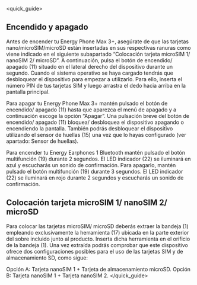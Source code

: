 <quick_guide>
## Encendido y apagado

Antes de encender tu Energy Phone Max 3+, asegúrate de que las tarjetas nano/microSIM/microSD están insertadas en sus respectivas ranuras como viene indicado en el siguiente subapartado “Colocación tarjeta microSIM 1/ nanoSIM 2/ microSD”. A continuación, pulsa el botón de encendido/ apagado (11) situado en el lateral derecho del dispositivo durante un segundo. Cuando el sistema operativo se haya cargado tendrás que desbloquear el dispositivo para empezar a utilizarlo. Para ello, inserta el número PIN de tus tarjetas SIM y luego arrastra el dedo hacia arriba en la pantalla principal.

Para apagar tu Energy Phone Max 3+ mantén pulsado el botón de encendido/ apagado (11) hasta que aparezca el menú de apagado y a continuación escoge la opción “Apagar”. Una pulsación breve del botón de encendido/ apagado (11) bloquea/ desbloquea el dispositivo apagando o encendiendo la pantalla. También podrás desbloquear el dispositivo utilizando el sensor de huellas (15) una vez que lo hayas configurado (ver apartado: Sensor de huellas).

Para encender tu Energy Earphones 1 Bluetooth mantén pulsado el botón multifunción (19) durante 2 segundos. El LED indicador (22) se iluminará en azul y escucharás un sonido de confirmación. Para apagarlo, mantén pulsado el botón multifunción (19) durante 3 segundos. El LED indicador (22) se iluminará en rojo durante 2 segundos y escucharás un
sonido de confirmación.

## Colocación tarjeta microSIM 1/ nanoSIM 2/ microSD

Para colocar las tarjetas microSIM/ microSD deberás extraer la bandeja (1) empleando exclusivamente la herramienta (17) ubicada en la parte exterior del sobre incluido junto al producto. Inserta dicha herramienta en el orificio de la bandeja (1). Una vez extraída podrás comprobar que este dispositivo ofrece dos configuraciones posibles para el uso de las tarjetas SIM y de almacenamiento SD, como sigue:

Opción A: Tarjeta nanoSIM 1 + Tarjeta de almacenamiento microSD.
Opción B: Tarjeta nanoSIM 1 + Tarjeta nanoSIM 2.
</quick_guide>
